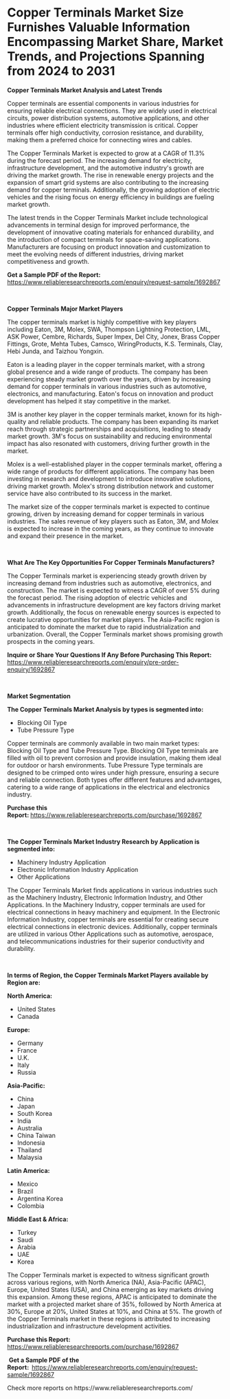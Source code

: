 <p><h1>Copper Terminals Market Size Furnishes Valuable Information Encompassing Market Share, Market Trends, and Projections Spanning from 2024 to 2031</h1></p><p><strong>Copper Terminals Market Analysis and Latest Trends</strong></p>
<p><p>Copper terminals are essential components in various industries for ensuring reliable electrical connections. They are widely used in electrical circuits, power distribution systems, automotive applications, and other industries where efficient electricity transmission is critical. Copper terminals offer high conductivity, corrosion resistance, and durability, making them a preferred choice for connecting wires and cables.</p><p>The Copper Terminals Market is expected to grow at a CAGR of 11.3% during the forecast period. The increasing demand for electricity, infrastructure development, and the automotive industry's growth are driving the market growth. The rise in renewable energy projects and the expansion of smart grid systems are also contributing to the increasing demand for copper terminals. Additionally, the growing adoption of electric vehicles and the rising focus on energy efficiency in buildings are fueling market growth.</p><p>The latest trends in the Copper Terminals Market include technological advancements in terminal design for improved performance, the development of innovative coating materials for enhanced durability, and the introduction of compact terminals for space-saving applications. Manufacturers are focusing on product innovation and customization to meet the evolving needs of different industries, driving market competitiveness and growth.</p></p>
<p><strong>Get a Sample PDF of the Report:&nbsp;</strong> <a href="https://www.reliableresearchreports.com/enquiry/request-sample/1692867">https://www.reliableresearchreports.com/enquiry/request-sample/1692867</a></p>
<p>&nbsp;</p>
<p><strong>Copper Terminals Major Market Players</strong></p>
<p><p>The copper terminals market is highly competitive with key players including Eaton, 3M, Molex, SWA, Thompson Lightning Protection, LML, ASK Power, Cembre, Richards, Super Impex, Del City, Jonex, Brass Copper Fittings, Grote, Mehta Tubes, Camsco, WiringProducts, K.S. Terminals, Clay, Hebi Junda, and Taizhou Yongxin.</p><p>Eaton is a leading player in the copper terminals market, with a strong global presence and a wide range of products. The company has been experiencing steady market growth over the years, driven by increasing demand for copper terminals in various industries such as automotive, electronics, and manufacturing. Eaton's focus on innovation and product development has helped it stay competitive in the market.</p><p>3M is another key player in the copper terminals market, known for its high-quality and reliable products. The company has been expanding its market reach through strategic partnerships and acquisitions, leading to steady market growth. 3M's focus on sustainability and reducing environmental impact has also resonated with customers, driving further growth in the market.</p><p>Molex is a well-established player in the copper terminals market, offering a wide range of products for different applications. The company has been investing in research and development to introduce innovative solutions, driving market growth. Molex's strong distribution network and customer service have also contributed to its success in the market.</p><p>The market size of the copper terminals market is expected to continue growing, driven by increasing demand for copper terminals in various industries. The sales revenue of key players such as Eaton, 3M, and Molex is expected to increase in the coming years, as they continue to innovate and expand their presence in the market.</p></p>
<p>&nbsp;</p>
<p><strong>What Are The Key Opportunities For Copper Terminals Manufacturers?</strong></p>
<p><p>The Copper Terminals market is experiencing steady growth driven by increasing demand from industries such as automotive, electronics, and construction. The market is expected to witness a CAGR of over 5% during the forecast period. The rising adoption of electric vehicles and advancements in infrastructure development are key factors driving market growth. Additionally, the focus on renewable energy sources is expected to create lucrative opportunities for market players. The Asia-Pacific region is anticipated to dominate the market due to rapid industrialization and urbanization. Overall, the Copper Terminals market shows promising growth prospects in the coming years.</p></p>
<p><strong>Inquire or Share Your Questions If Any Before Purchasing This Report:</strong> <a href="https://www.reliableresearchreports.com/enquiry/pre-order-enquiry/1692867">https://www.reliableresearchreports.com/enquiry/pre-order-enquiry/1692867</a></p>
<p>&nbsp;</p>
<p><strong>Market Segmentation</strong></p>
<p><strong>The Copper Terminals Market Analysis by types is segmented into:</strong></p>
<p><ul><li>Blocking Oil Type</li><li>Tube Pressure Type</li></ul></p>
<p><p>Copper terminals are commonly available in two main market types: Blocking Oil Type and Tube Pressure Type. Blocking Oil Type terminals are filled with oil to prevent corrosion and provide insulation, making them ideal for outdoor or harsh environments. Tube Pressure Type terminals are designed to be crimped onto wires under high pressure, ensuring a secure and reliable connection. Both types offer different features and advantages, catering to a wide range of applications in the electrical and electronics industry.</p></p>
<p><strong>Purchase this Report:&nbsp;</strong><a href="https://www.reliableresearchreports.com/purchase/1692867">https://www.reliableresearchreports.com/purchase/1692867</a></p>
<p>&nbsp;</p>
<p><strong>The Copper Terminals Market Industry Research by Application is segmented into:</strong></p>
<p><ul><li>Machinery Industry Application</li><li>Electronic Information Industry Application</li><li>Other Applications</li></ul></p>
<p><p>The Copper Terminals Market finds applications in various industries such as the Machinery Industry, Electronic Information Industry, and Other Applications. In the Machinery Industry, copper terminals are used for electrical connections in heavy machinery and equipment. In the Electronic Information Industry, copper terminals are essential for creating secure electrical connections in electronic devices. Additionally, copper terminals are utilized in various Other Applications such as automotive, aerospace, and telecommunications industries for their superior conductivity and durability.</p></p>
<p>&nbsp;</p>
<p><strong>In terms of Region, the Copper Terminals Market Players available by Region are:</strong></p>
<p>
    <p> <strong> North America: </strong>
        <ul>
            <li>United States</li>
            <li>Canada</li>
        </ul>
        </p> 
    <p> <strong> Europe: </strong>
        <ul>
            <li>Germany</li>
            <li>France</li>
            <li>U.K.</li>
            <li>Italy</li>
            <li>Russia</li>
        </ul>
        </p> 
    <p> <strong> Asia-Pacific: </strong>
        <ul>
            <li>China</li>
            <li>Japan</li>
            <li>South Korea</li>
            <li>India</li>
            <li>Australia</li>
            <li>China Taiwan</li>
            <li>Indonesia</li>
            <li>Thailand</li>
            <li>Malaysia</li>
        </ul>
        </p> 
    <p> <strong> Latin America: </strong>
        <ul>
            <li>Mexico</li>
            <li>Brazil</li>
            <li>Argentina Korea</li>
            <li>Colombia</li>
        </ul>
        </p> 
    <p> <strong> Middle East & Africa: </strong>
        <ul>
            <li>Turkey</li>
            <li>Saudi</li>
            <li>Arabia</li>
            <li>UAE</li>
            <li>Korea</li>
        </ul>
    </p>
    </p>
<p><p>The Copper Terminals market is expected to witness significant growth across various regions, with North America (NA), Asia-Pacific (APAC), Europe, United States (USA), and China emerging as key markets driving this expansion. Among these regions, APAC is anticipated to dominate the market with a projected market share of 35%, followed by North America at 30%, Europe at 20%, United States at 10%, and China at 5%. The growth of the Copper Terminals market in these regions is attributed to increasing industrialization and infrastructure development activities.</p></p>
<p><strong>Purchase this Report: </strong><a href="https://www.reliableresearchreports.com/purchase/1692867">https://www.reliableresearchreports.com/purchase/1692867</a></p>
<p>&nbsp;<strong>Get a Sample PDF of the Report:&nbsp;&nbsp;</strong><a href="https://www.reliableresearchreports.com/enquiry/request-sample/1692867">https://www.reliableresearchreports.com/enquiry/request-sample/1692867</a></p>
<p><strong></strong></p>
<p>Check more reports on https://www.reliableresearchreports.com/</p>